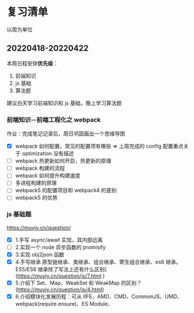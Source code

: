 # 复习清单

以周为单位

## 20220418-20220422

本周日程安排**优先级**：

1. 前端知识
2. js 基础
3. 算法题

建议白天学习前端知识和 js 基础，晚上学习算法题

### 前端知识--前端工程化之 webpack

作业：完成笔记记录后，周日巩固画出一个思维导图

- [x] webpack 如何配置，常见的配置项有哪些 => 上周完成的 config 配置重点关于 optimization 没有描述
- [ ] webpack 热更新如何开启，热更新的原理
- [ ] webpack 构建的流程
- [ ] webpack 如何提升构建速度
- [ ] 多进程构建的原理
- [ ] webpack5 的配置项目和 webpack4 的差别
- [ ] webpack5 的优势

### js 基础题

https://muyiy.cn/question/

- [x] 1.手写 async/await 实现，其内部远离
- [ ] 2.实现一个 node 异步函数的 promisify
- [x] 3.实现 obj2json 函数
- [x] 4.手写继承 原型链继承、类继承、组合继承、寄生组合继承、es6 继承。ES5/ES6 继承除了写法上还有什么区别( (https://muyiy.cn/question/js/7.html )
- [x] 5.介绍下 Set、Map、WeakSet 和 WeakMap 的区别？(https://muyiy.cn/question/js/4.html)
- [x] 6.介绍模块化发展历程：可从 IIFE、AMD、CMD、CommonJS、UMD、webpack(require.ensure)、ES Module、<script type="module"> 这几个角度考虑。(https://muyiy.cn/question/js/7.html)
- [x] 7.全局作用域中，用 const 和 let 声明的变量不在 window 上，那到底在哪里？如何去获取？(https://muyiy.cn/question/js/27.html) var、let 和 const 区别的实现原理是什么

周末集中练习 看代码写出运行结果(https://muyiy.cn/question/)

### 算法题

周一：

- [x] https://leetcode-cn.com/problems/search-in-rotated-sorted-array/
- [x] https://leetcode-cn.com/problems/multiply-strings/

周二：

- [x] https://leetcode-cn.com/problems/permutations/
- [x] https://leetcode-cn.com/problems/rotate-list/

周三：

- [ ] https://leetcode-cn.com/problems/unique-paths/
- [ ] https://leetcode-cn.com/problems/subsets/

周四：

- [x] https://leetcode-cn.com/problems/linked-list-cycle-ii/
- [x] https://leetcode-cn.com/problems/sort-list/

周五：

- [x] https://leetcode-cn.com/problems/lru-cache/
- [ ] https://leetcode-cn.com/problems/kth-largest-element-in-an-array/

周末：

- [ ] https://leetcode-cn.com/problems/best-time-to-buy-and-sell-stock-ii/
- [ ] https://leetcode-cn.com/problems/kth-smallest-element-in-a-bst/
- [ ] https://leetcode-cn.com/problems/lowest-common-ancestor-of-a-binary-tree/
- [ ] https://leetcode-cn.com/problems/product-of-array-except-self/

## 20220411-20220417

### 前端知识

- [x] webpack 如何配置，常见的配置项有哪些
- [ ] webpack 热更新如何开启，热更新的原理
- [ ] webpack 构建的流程
- [ ] webpack 如何提升构建速度
- [ ] 多进程构建的原理
- [ ] webpack5 的配置项目和 webpack4 的差别
- [ ] webpack5 的优势

### js 手写题

- [x] 1. 实现 new 操作
- [x] 2. 实现并行限制的 Promise

```js
/*
JS实现一个带并发限制的异步调度器Scheduler，保证同时运行的任务最多有两个。
完善下面代码的Scheduler类，使以下程序能够正常输出：
class Scheduler {
  add(promiseCreator) { ... }
  // ...
}

const timeout = time => {
  return new Promise(resolve => {
    setTimeout(resolve, time)
  }
})

const scheduler = new Scheduler()

const addTask = (time,order) => {
  scheduler.add(() => timeout(time).then(()=>console.log(order)))
}

addTask(1000, '1')
addTask(500, '2')
addTask(300, '3')
addTask(400, '4')

// output: 2 3 1 4
整个的完整执行流程：

起始1、2两个任务开始执行
500ms时，2任务执行完毕，输出2，任务3开始执行
800ms时，3任务执行完毕，输出3，任务4开始执行
1000ms时，1任务执行完毕，输出1，此时只剩下4任务在执行
1200ms时，4任务执行完毕，输出4
*/
```

- [x] 3.Promise.all/race/allSeleted
- [x] 4.requestAnimationFrame 实现 setTimeout/setInterval
- [x] 5.手机号码 3-3-4 分割
- [x] 6.千分位格式化数字

```js
// 将0.12345678变成0.12,345,678
```

- [x] 7.字符串变驼峰
- [ ] 8.手写 async/await 实现，其内部远离
- [ ] 9.实现一个 node 异步函数的 promisify
- [ ] 10.实现 obj2json 函数

```js
const data1 = {"a.b.c": 1, "a.b.d": 2}
const data2 = {"a.b.e": 3, "a.b.f": 4} // 把如上两个对象合并成一个JSON
//得到结果
{
  a: {
    b: {
      c: 1,
      d: 2,
      e: 3,
      f: 4
    }
  }
}
```

### 算法题

周一：

- [x] 1.https://leetcode-cn.com/problems/single-number/
- [x] 2.https://leetcode-cn.com/problems/contains-duplicate/

周二：全是简单链表题不要害怕

- [x] 3.https://leetcode-cn.com/problems/linked-list-cycle/
- [x] 4.https://leetcode-cn.com/problems/intersection-of-two-linked-lists/
- [x] 5.https://leetcode-cn.com/problems/reverse-linked-list/
- [x] 6.https://leetcode-cn.com/problems/delete-node-in-a-linked-list/

周三：

- [x] 7.https://leetcode-cn.com/problems/contains-duplicate/
- [x] 8.https://leetcode-cn.com/problems/reverse-string/
- [x] 9.https://leetcode-cn.com/problems/reverse-words-in-a-string-iii/

周四：

- [x] 10.https://leetcode-cn.com/problems/lowest-common-ancestor-of-a-binary-search-tree/
- [x] 11.https://leetcode-cn.com/problems/add-two-numbers/

周五：

- [x] 12.https://leetcode-cn.com/problems/longest-palindromic-substring/
- [x] 13.https://leetcode-cn.com/problems/reverse-integer/

周末：

- [x] 14.https://leetcode-cn.com/problems/container-with-most-water/
- [x] 15.https://leetcode-cn.com/problems/3sum/
- [x] 16.https://leetcode-cn.com/problems/3sum-closest/
- [ ] 17.https://leetcode-cn.com/problems/search-in-rotated-sorted-array/
- [ ] 18.https://leetcode-cn.com/problems/multiply-strings/
- [ ] 19.https://leetcode-cn.com/problems/permutations/

## 20220406-20220410

### js 手写题

- [x] 1. 写一个 function(fun, times, interval)，使其在 interval 时间间隔中，执行 times 次 fun 函数

```js
function repeat(fun, times, wait) {}
let fn = repeat(
  (name) => {
    console.log('输出', name);
  },
  5,
  3000
);
fn('zhaifu');
```

- [x] 2. 手写 bind/call/apply 函数

- [x] 3. 实现 duplicate 方法

```js
const a = 'abc';
const b = a.duplicate();
console.log(b); // 'abcabc'
```

- [x] 4. 比较项目的两个版本号
     var versions=['1.45.0','1.5','6','3.3.3.3.3.3.3']，要求从小到大排序，注意'1.45'比'1.5'大
     var sorted=['1.5','1.45.0','3.3.3.3.3.3','6']

- [x] 5. 实现 retryFetch 重试功能，可在规定次数内失败可以重试
     ，间隔一定的时间再重试(请求一个资源，如果返回 404，可在 1s 后重试，重试 3 次还返回 404 就返回错误信息)

```js
function retryFetch(fn, delay, times) {}
```

- [x] 6. 二进制转为数字，数字专为二进制
- [x] 7. 实现一个发布订阅，on/off/once/emit
- [x] 8. koa 洋葱模型

```js
// koa洋葱模型
const app = require('./');
app.use((next) => {
  console.log(1);
  next();
  console.log(2);
});
app.use((next) => {
  console.log(3);
  next();
  console.log(4);
});
app.use((next) => {
  console.log(5);
  next();
  console.log(6);
});
app.compose();
// 输出结果  1 3 5 6 4 2

// 提示：先实现以下效果
const arr = [];
arr.push((next) => {
  console.log(1);
  next();
  console.log(2);
});
arr.push((next) => {
  console.log(3);
  next();
  console.log(4);
});
arr.push((next) => {
  console.log(5);
  next();
  console.log(6);
});
compose(arr);

function compose(arr) {}
```

- [x] 9. 实现深拷贝，尽可能想的全面(Symbol 类型数据，自己引用自己的对象，简单数据类型)

- [x] 10. 取出连续重复字符的个数
      'asdfglaaabbbcccddddddeeeeeefaew' 返回 5。
      使用两个方法作答，正常遍历和正则表达式

### 算法题

- [x] 1. https://leetcode-cn.com/problems/palindrome-number/
- [x] 2. https://leetcode-cn.com/problems/longest-common-prefix/
- [x] 3. https://leetcode-cn.com/problems/valid-parentheses/
- [x] 4. https://leetcode-cn.com/problems/merge-two-sorted-lists/
- [x] 5. https://leetcode-cn.com/problems/remove-duplicates-from-sorted-array/
- [x] 6. https://leetcode-cn.com/problems/maximum-subarray/
- [x] 7. https://leetcode-cn.com/problems/climbing-stairs/
- [x] 8. https://leetcode-cn.com/problems/merge-sorted-array/
- [x] 9. https://leetcode-cn.com/problems/maximum-depth-of-binary-tree/
- [x] 10. https://leetcode-cn.com/problems/best-time-to-buy-and-sell-stock/
